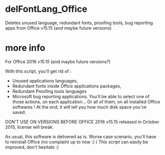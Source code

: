 # delFontLang_Office
Deletes unused language, redundant fonts, proofing tools, bug reporting apps from Office v15.15 (and maybe future versions)

# more info
For Office 2016 *v15.15* (and maybe future versions?)

With this script, you'll get rid of : 
* Unused applications languages,
* Redundant fonts inside Office applications packages,
* Redundant Proofing tools languages
* Microsoft bug reporting applications.
You'll be able to select one of those actions, on each application... Or all of them, on all installed Office softwares ! At the end, it will tell you how much disk space you've saved.

DON'T USE ON VERSIONS BEFORE OFFICE 2016 v15.15 released in October 2015, license will break.

As usual, this software is delivered as is.
Worse case scenario, you'll have to reinstall Office (no complaint up to now :) )
This script can easily be improved, don't hesitate :)
